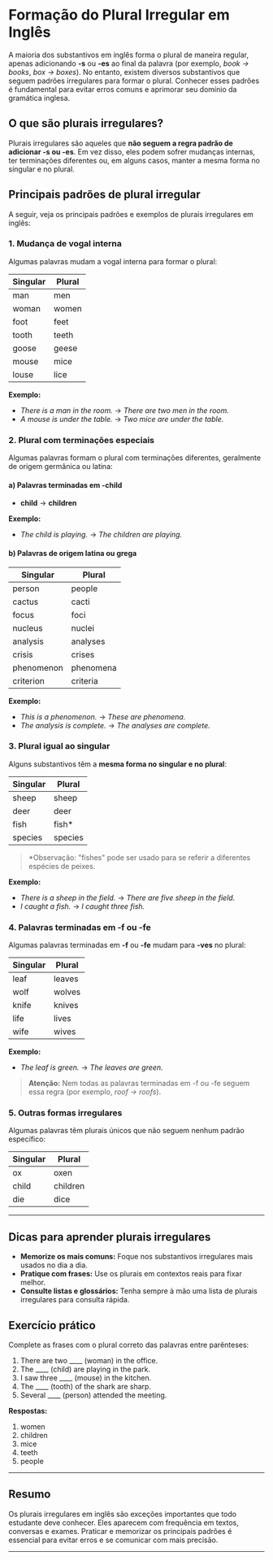 
# Formação do Plural Irregular em Inglês

A maioria dos substantivos em inglês forma o plural de maneira regular, apenas adicionando **-s** ou **-es** ao final da palavra (por exemplo, _book → books_, _box → boxes_). No entanto, existem diversos substantivos que seguem padrões irregulares para formar o plural. Conhecer esses padrões é fundamental para evitar erros comuns e aprimorar seu domínio da gramática inglesa.

## O que são plurais irregulares?

Plurais irregulares são aqueles que **não seguem a regra padrão de adicionar -s ou -es**. Em vez disso, eles podem sofrer mudanças internas, ter terminações diferentes ou, em alguns casos, manter a mesma forma no singular e no plural.

## Principais padrões de plural irregular

A seguir, veja os principais padrões e exemplos de plurais irregulares em inglês:

### 1. Mudança de vogal interna

Algumas palavras mudam a vogal interna para formar o plural:

| Singular | Plural   |
|----------|----------|
| man      | men      |
| woman    | women    |
| foot     | feet     |
| tooth    | teeth    |
| goose    | geese    |
| mouse    | mice     |
| louse    | lice     |

**Exemplo:**
- _There is a man in the room._ → _There are two men in the room._
- _A mouse is under the table._ → _Two mice are under the table._

### 2. Plural com terminações especiais

Algumas palavras formam o plural com terminações diferentes, geralmente de origem germânica ou latina:

#### a) Palavras terminadas em -child

- **child** → **children**

**Exemplo:**
- _The child is playing._ → _The children are playing._

#### b) Palavras de origem latina ou grega

| Singular   | Plural      |
|------------|-------------|
| person     | people      |
| cactus     | cacti       |
| focus      | foci        |
| nucleus    | nuclei      |
| analysis   | analyses    |
| crisis     | crises      |
| phenomenon | phenomena   |
| criterion  | criteria    |

**Exemplo:**
- _This is a phenomenon._ → _These are phenomena._
- _The analysis is complete._ → _The analyses are complete._

### 3. Plural igual ao singular

Alguns substantivos têm a **mesma forma no singular e no plural**:

| Singular | Plural |
|----------|--------|
| sheep    | sheep  |
| deer     | deer   |
| fish     | fish*  |
| species  | species|

> *Observação: "fishes" pode ser usado para se referir a diferentes espécies de peixes.

**Exemplo:**
- _There is a sheep in the field._ → _There are five sheep in the field._
- _I caught a fish._ → _I caught three fish._

### 4. Palavras terminadas em -f ou -fe

Algumas palavras terminadas em **-f** ou **-fe** mudam para **-ves** no plural:

| Singular | Plural   |
|----------|----------|
| leaf     | leaves   |
| wolf     | wolves   |
| knife    | knives   |
| life     | lives    |
| wife     | wives    |

**Exemplo:**
- _The leaf is green._ → _The leaves are green._

> **Atenção:** Nem todas as palavras terminadas em -f ou -fe seguem essa regra (por exemplo, _roof → roofs_).

### 5. Outras formas irregulares

Algumas palavras têm plurais únicos que não seguem nenhum padrão específico:

| Singular | Plural   |
|----------|----------|
| ox       | oxen     |
| child    | children |
| die      | dice     |

---

## Dicas para aprender plurais irregulares

- **Memorize os mais comuns:** Foque nos substantivos irregulares mais usados no dia a dia.
- **Pratique com frases:** Use os plurais em contextos reais para fixar melhor.
- **Consulte listas e glossários:** Tenha sempre à mão uma lista de plurais irregulares para consulta rápida.

## Exercício prático

Complete as frases com o plural correto das palavras entre parênteses:

1. There are two ____ (woman) in the office.
2. The ____ (child) are playing in the park.
3. I saw three ____ (mouse) in the kitchen.
4. The ____ (tooth) of the shark are sharp.
5. Several ____ (person) attended the meeting.

**Respostas:**
1. women
2. children
3. mice
4. teeth
5. people

---

## Resumo

Os plurais irregulares em inglês são exceções importantes que todo estudante deve conhecer. Eles aparecem com frequência em textos, conversas e exames. Praticar e memorizar os principais padrões é essencial para evitar erros e se comunicar com mais precisão.

---
```